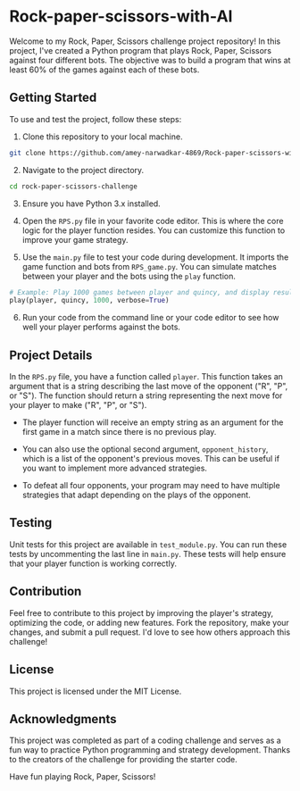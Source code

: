 # Rock-paper-scissors-with-AI

Welcome to my Rock, Paper, Scissors challenge project repository! In this project, I've created a Python program that plays Rock, Paper, Scissors against four different bots. The objective was to build a program that wins at least 60% of the games against each of these bots.

## Getting Started

To use and test the project, follow these steps:

1. Clone this repository to your local machine.

```bash
git clone https://github.com/amey-narwadkar-4869/Rock-paper-scissors-with-AI.git
```

2. Navigate to the project directory.

```bash
cd rock-paper-scissors-challenge
```

3. Ensure you have Python 3.x installed.

4. Open the `RPS.py` file in your favorite code editor. This is where the core logic for the player function resides. You can customize this function to improve your game strategy.

5. Use the `main.py` file to test your code during development. It imports the game function and bots from `RPS_game.py`. You can simulate matches between your player and the bots using the `play` function.

```python
# Example: Play 1000 games between player and quincy, and display results.
play(player, quincy, 1000, verbose=True)
```

6. Run your code from the command line or your code editor to see how well your player performs against the bots.

## Project Details

In the `RPS.py` file, you have a function called `player`. This function takes an argument that is a string describing the last move of the opponent ("R", "P", or "S"). The function should return a string representing the next move for your player to make ("R", "P", or "S").

- The player function will receive an empty string as an argument for the first game in a match since there is no previous play.

- You can also use the optional second argument, `opponent_history`, which is a list of the opponent's previous moves. This can be useful if you want to implement more advanced strategies.

- To defeat all four opponents, your program may need to have multiple strategies that adapt depending on the plays of the opponent.

## Testing

Unit tests for this project are available in `test_module.py`. You can run these tests by uncommenting the last line in `main.py`. These tests will help ensure that your player function is working correctly.

## Contribution

Feel free to contribute to this project by improving the player's strategy, optimizing the code, or adding new features. Fork the repository, make your changes, and submit a pull request. I'd love to see how others approach this challenge!

## License

This project is licensed under the MIT License.
## Acknowledgments

This project was completed as part of a coding challenge and serves as a fun way to practice Python programming and strategy development. Thanks to the creators of the challenge for providing the starter code.

Have fun playing Rock, Paper, Scissors!
